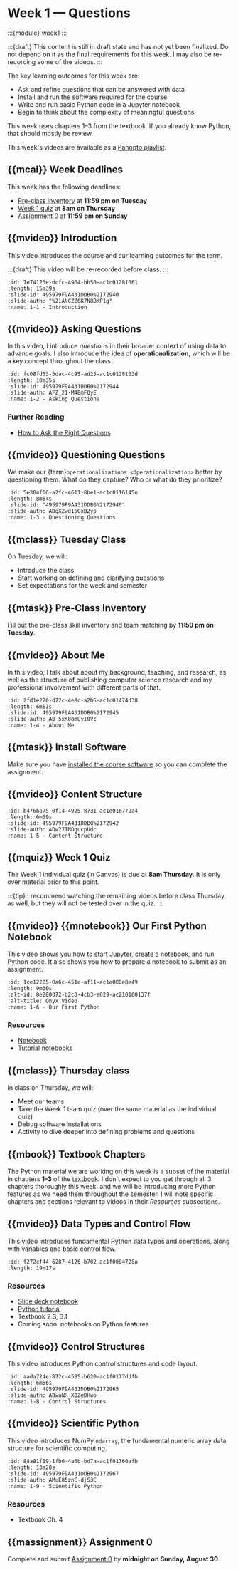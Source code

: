 # Week 1 — Questions

:::{module} week1
:::

:::{draft}
This content is still in draft state and has not yet been finalized.
Do not depend on it as the final requirements for this week.
I may also be re-recording some of the videos.
:::

The key learning outcomes for this week are:

- Ask and refine questions that can be answered with data
- Install and run the software required for the course
- Write and run basic Python code in a Jupyter notebook
- Begin to think about the complexity of meaningful questions

This week uses chapters 1–3 from the textbook.  If you already know Python, that should mostly be review.

This week's videos are available as a [Panopto playlist](https://boisestate.hosted.panopto.com/Panopto/Pages/Viewer.aspx?pid=fe0a0a3c-4b1a-40cc-93ae-ac1c0130d704).

## {{mcal}} Week Deadlines

This week has the following deadlines:

- [Pre-class inventory](#pre-class-inventory) at **11:59 pm on Tuesday**
- [Week 1 quiz](#week-1-quiz) at **8am on Thursday**
- [Assignment 0](#assignment-0) at **11:59 pm on Sunday**

## {{mvideo}} Introduction

This video introduces the course and our learning outcomes for the term.

:::{draft}
This video will be re-recorded before class.
:::

```{video}
:id: 7e74123e-dcfc-4964-bb50-ac1c01281061
:length: 15m39s
:slide-id: 495979F9A431DDB0%2172940
:slide-auth: "%21ANCZZ6K7N8BKP1g"
:name: 1-1 - Introduction
```

## {{mvideo}} Asking Questions

In this video, I introduce *questions* in their broader context of using data to advance goals. 
I also introduce the idea of **operationalization**, which will be a key concept throughout the class.

```{video}
:id: fc08fd53-5dac-4c95-ad25-ac1c0128133d
:length: 10m35s
:slide-id: 495979F9A431DDB0%2172944
:slide-auth: AFZ_21-M4BmFQyE
:name: 1-2 - Asking Questions
```

### Further Reading

* [How to Ask the Right Questions](https://towardsdatascience.com/how-to-ask-the-right-questions-as-a-data-scientist-913621907411)

## {{mvideo}} Questioning Questions

We make our {term}`operationalizations <Operationalization>` better by questioning them.  What do they capture?  Who or what do they prioritize?

```{video}
:id: 5e304f06-a2fc-4611-8be1-ac1c0116145e
:length: 8m54s
:slide-id: "495979F9A431DDB0%2172946"
:slide-auth: ADgXZwd15GxB2yo
:name: 1-3 - Questioning Questions
```

## {{mclass}} Tuesday Class

On Tuesday, we will:

- Introduce the class
- Start working on defining and clarifying questions
- Set expectations for the week and semester

## {{mtask}} Pre-Class Inventory

Fill out the pre-class skill inventory and team matching by **11:59 pm on Tuesday**. 

## {{mvideo}} About Me

In this video, I talk about about my background, teaching, and research, as well as the structure of publishing computer science research and my professional involvement with different parts of that.

```{video}
:id: 2fd1e220-d72c-4e8c-a2b5-ac1c01474d38
:length: 6m51s
:slide-id: 495979F9A431DDB0%2172945
:slide-auth: AB_5xK88mUyI0Vc
:name: 1-4 - About Me
```

## {{mtask}} Install Software

Make sure you have [installed the course software](../../resources/software.md) so you can complete the assignment.

## {{mvideo}} Content Structure

```{video}
:id: b476ba75-0f14-4925-8731-ac1e016779a4
:length: 6m59s
:slide-id: 495979F9A431DDB0%2172942
:slide-auth: ADw27TNDgucpUdc
:name: 1-5 - Content Structure
```

## {{mquiz}} Week 1 Quiz

The Week 1 individual quiz (in Canvas) is due at **8am Thursday**.
It is only over material prior to this point.

:::{tip}
I recommend watching the remaining videos before class Thursday as well, but they will not
be tested over in the quiz.
:::

## {{mvideo}} {{mnotebook}} Our First Python Notebook

This video shows you how to start Jupyter, create a notebook, and run Python code.
It also shows you how to prepare a notebook to submit as an assignment.

```{video}
:id: 1ce12205-8a6c-451e-af11-ac1e000e8e49
:length: 9m30s
:alt-id: 8e280072-b2c3-4cb3-a629-ac210160137f
:alt-title: Onyx Video
:name: 1-6 - Our First Python
```

### Resources

- [Notebook](DemoNotebook.ipynb)
- [Tutorial notebooks](../../resources/tutorials/index.md)

## {{mclass}} Thursday class

In class on Thursday, we will:

- Meet our teams
- Take the Week 1 team quiz (over the same material as the individual quiz)
- Debug software installations
- Activity to dive deeper into defining problems and questions

## {{mbook}} Textbook Chapters

The Python material we are working on this week is a subset of the material in chapters **1–3** of the [textbook](../../resources/index.md#books).
I don't expect to you get through all 3 chapters thoroughly this week, and we will be introducing more Python features as we need them throughout
the semester.
I will note specific chapters and sections relevant to videos in their _Resources_ subsections.

## {{mvideo}} Data Types and Control Flow

This video introduces fundamental Python data types and operations, along with variables and basic control flow.

```{video}
:id: f272cf44-6287-4126-b702-ac1f0004728a
:length: 19m17s
```

### Resources

- [Slide deck notebook](1-7-types-operations)
- [Python tutorial](https://docs.python.org/3/tutorial/index.html)
- Textbook 2.3, 3.1
- Coming soon: notebooks on Python features

## {{mvideo}} Control Structures

This video introduces Python control structures and code layout.

```{video}
:id: aada724e-872c-4585-b620-ac1f0177ddfb
:length: 6m56s
:slide-id: 495979F9A431DDB0%2172965
:slide-auth: ABwaNR_XOZeDHwo
:name: 1-8 - Control Structures
```

## {{mvideo}} Scientific Python

This video introduces NumPy `ndarray`, the fundamental numeric array data structure for scientific computing.

```{video}
:id: 88a81f19-1fb6-4a6b-bd7a-ac1f01760afb
:length: 13m20s
:slide-id: 495979F9A431DDB0%2172967
:slide-auth: AMuE85znE-djS3E
:name: 1-9 - Scientific Python
```

### Resources

- Textbook Ch. 4

## {{massignment}} Assignment 0

Complete and submit [Assignment 0](../../assignments/A0/index.md) by **midnight on Sunday, August 30**.
